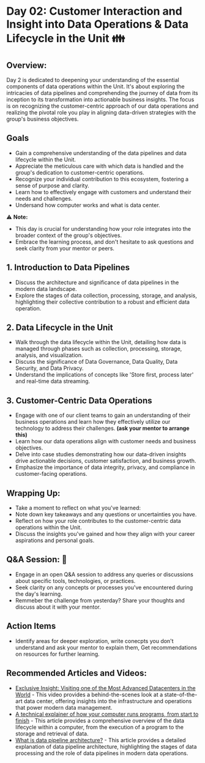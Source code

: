 # Day 02: Customer Interaction and Insight into Data Operations & Data Lifecycle in the Unit :family:

## Overview:
Day 2 is dedicated to deepening your understanding of the essential components of data operations within the Unit. It's about exploring the intricacies of data pipelines and comprehending the journey of data from its inception to its transformation into actionable business insights. The focus is on recognizing the customer-centric approach of our data operations and realizing the pivotal role you play in aligning data-driven strategies with the group's business objectives.

## Goals
- Gain a comprehensive understanding of the data pipelines and data lifecycle within the Unit.
- Appreciate the meticulous care with which data is handled and the group's dedication to customer-centric operations.
- Recognize your individual contribution to this ecosystem, fostering a sense of purpose and clarity.
- Learn how to effectively engage with customers and understand their needs and challenges.
- Undersand how computer works and what is data center.

:warning: **Note:**
- This day is crucial for understanding how your role integrates into the broader context of the group's objectives.
- Embrace the learning process, and don't hesitate to ask questions and seek clarity from your mentor or peers.

## 1. Introduction to Data Pipelines
   - Discuss the architecture and significance of data pipelines in the modern data landscape.
   - Explore the stages of data collection, processing, storage, and analysis, highlighting their collective contribution to a robust and efficient data operation.

## 2. Data Lifecycle in the Unit
   - Walk through the data lifecycle within the Unit, detailing how data is managed through phases such as collection, processing, storage, analysis, and visualization.
   - Discuss the significance of Data Governance, Data Quality, Data Security, and Data Privacy.
   - Understand the implications of concepts like 'Store first, process later' and real-time data streaming.

## 3. Customer-Centric Data Operations
   - Engage with one of our client teams to gain an understanding of their business operations and learn how they effectively utilize our technology to address their challenges. **(ask your mentor to arrange this)**
   - Learn how our data operations align with customer needs and business objectives.
   - Delve into case studies demonstrating how our data-driven insights drive actionable decisions, customer satisfaction, and business growth.
   - Emphasize the importance of data integrity, privacy, and compliance in customer-facing operations.

## Wrapping Up:
- Take a moment to reflect on what you've learned:
- Note down key takeaways and any questions or uncertainties you have.
- Reflect on how your role contributes to the customer-centric data operations within the Unit.
- Discuss the insights you've gained and how they align with your career aspirations and personal goals.

## **Q&A Session:** :raising_hand:
   - Engage in an open Q&A session to address any queries or discussions about specific tools, technologies, or practices.
   - Seek clarity on any concepts or processes you've encountered during the day's learning.
   - Remmeber the challenge from yesterday? Share your thoughts and discuss about it with your mentor.
   
## Action Items  
- Identify areas for deeper exploration, write conecpts you don't understand and ask your mentor to explain them, Get recommendations on resources for further learning.

## Recommended Articles and Videos:
 - [Exclusive Insight: Visiting one of the Most Advanced Datacenters in the World](https://www.youtube.com/watch?v=bpTNcbnZjvY) - This video provides a behind-the-scenes look at a state-of-the-art data center, offering insights into the infrastructure and operations that power modern data management.
 - [A technical explainer of how your computer runs programs, from start to finish](https://github.com/hackclub/putting-the-you-in-cpu) - This article provides a comprehensive overview of the data lifecycle within a computer, from the execution of a program to the storage and retrieval of data.
- [What is data pipeline architecture?](https://www.montecarlodata.com/blog-data-pipeline-architecture-explained/) - This article provides a detailed explanation of data pipeline architecture, highlighting the stages of data processing and the role of data pipelines in modern data operations.